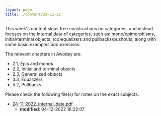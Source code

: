 ```yaml
---
layout: page
title: ./content/24-11-22
---
```


This week's content skips free constructions on categories, and instead focuses on the internal data of categories, such as: mono/epimorphisms, initial/terminal objects, (co)equalizers and pullbacks/pushouts, along with some basic examples and exercises:

The relevant chapters in Awodey are:
* 2.1, Epis and monos
* 2.2, Initial and terminal objects
* 2.3, Generalized objects
* 3.3, Equalizers
* 5.2, Pullbacks

Please check the following file(s) for notes on the exact subjects.
* [24-11-2022_internal_data.pdf](./24-11-2022_internal_data.pdf)
	* **modified**: 04-12-2022 18:32:07
